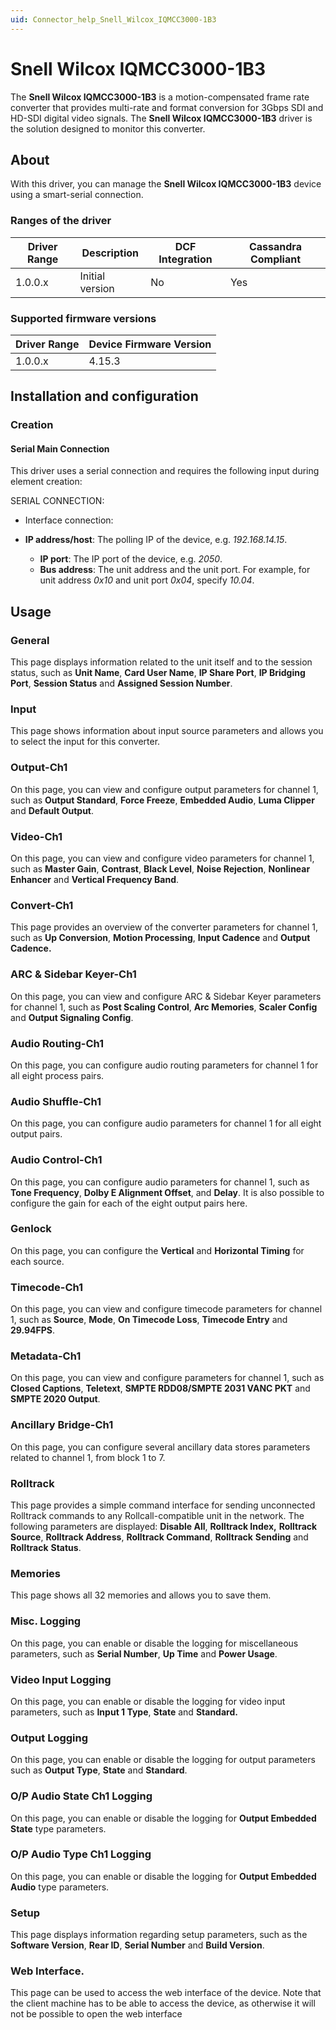 ```yaml
---
uid: Connector_help_Snell_Wilcox_IQMCC3000-1B3
---
```


# Snell Wilcox IQMCC3000-1B3

The **Snell Wilcox IQMCC3000-1B3** is a motion-compensated frame rate converter that provides multi-rate and format conversion for 3Gbps SDI and HD-SDI digital video signals. The **Snell Wilcox IQMCC3000-1B3** driver is the solution designed to monitor this converter.

## About

With this driver, you can manage the **Snell Wilcox IQMCC3000-1B3** device using a smart-serial connection.

### Ranges of the driver

| **Driver Range** | **Description** | **DCF Integration** | **Cassandra Compliant** |
|------------------|-----------------|---------------------|-------------------------|
| 1.0.0.x          | Initial version | No                  | Yes                     |

### Supported firmware versions

| **Driver Range** | **Device Firmware Version** |
|------------------|-----------------------------|
| 1.0.0.x          | 4.15.3                      |

## Installation and configuration

### Creation

#### Serial Main Connection

This driver uses a serial connection and requires the following input during element creation:

SERIAL CONNECTION:

- Interface connection:

- **IP address/host**: The polling IP of the device, e.g. *192.168.14.15*.
  - **IP port**: The IP port of the device, e.g. *2050*.
  - **Bus address**: The unit address and the unit port. For example, for unit address *0x10* and unit port *0x04*, specify *10.04*.

## Usage

### General

This page displays information related to the unit itself and to the session status, such as **Unit Name**, **Card User Name**, **IP Share Port**, **IP Bridging Port**, **Session Status** and **Assigned Session Number**.

### Input

This page shows information about input source parameters and allows you to select the input for this converter.

### Output-Ch1

On this page, you can view and configure output parameters for channel 1, such as **Output Standard**, **Force Freeze**, **Embedded Audio**, **Luma Clipper** and **Default Output**.

### Video-Ch1

On this page, you can view and configure video parameters for channel 1, such as **Master Gain**, **Contrast**, **Black Level**, **Noise Rejection**, **Nonlinear Enhancer** and **Vertical Frequency Band**.

### Convert-Ch1

This page provides an overview of the converter parameters for channel 1, such as **Up Conversion**, **Motion Processing**, **Input Cadence** and **Output Cadence.**

### ARC & Sidebar Keyer-Ch1

On this page, you can view and configure ARC & Sidebar Keyer parameters for channel 1, such as **Post Scaling Control**, **Arc Memories**, **Scaler Config** and **Output Signaling Config**.

### Audio Routing-Ch1

On this page, you can configure audio routing parameters for channel 1 for all eight process pairs.

### Audio Shuffle-Ch1

On this page, you can configure audio parameters for channel 1 for all eight output pairs.

### Audio Control-Ch1

On this page, you can configure audio parameters for channel 1, such as **Tone Frequency**, **Dolby E Alignment Offset**, and **Delay**. It is also possible to configure the gain for each of the eight output pairs here.

### Genlock

On this page, you can configure the **Vertical** and **Horizontal Timing** for each source.

### Timecode-Ch1

On this page, you can view and configure timecode parameters for channel 1, such as **Source**, **Mode**, **On Timecode Loss**, **Timecode Entry** and **29.94FPS**.

### Metadata-Ch1

On this page, you can view and configure parameters for channel 1, such as **Closed Captions**, **Teletext**, **SMPTE RDD08/SMPTE 2031 VANC PKT** and **SMPTE 2020 Output**.

### Ancillary Bridge-Ch1

On this page, you can configure several ancillary data stores parameters related to channel 1, from block 1 to 7.

### Rolltrack

This page provides a simple command interface for sending unconnected Rolltrack commands to any Rollcall-compatible unit in the network. The following parameters are displayed: **Disable All**, **Rolltrack Index,** **Rolltrack Source**, **Rolltrack Address**, **Rolltrack Command**, **Rolltrack** **Sending** and **Rolltrack** **Status**.

### Memories

This page shows all 32 memories and allows you to save them.

### Misc. Logging

On this page, you can enable or disable the logging for miscellaneous parameters, such as **Serial Number**, **Up Time** and **Power Usage**.

### Video Input Logging

On this page, you can enable or disable the logging for video input parameters, such as **Input 1 Type**, **State** and **Standard.**

### Output Logging

On this page, you can enable or disable the logging for output parameters such as **Output Type**, **State** and **Standard**.

### O/P Audio State Ch1 Logging

On this page, you can enable or disable the logging for **Output Embedded State** type parameters.

### O/P Audio Type Ch1 Logging

On this page, you can enable or disable the logging for **Output Embedded Audio** type parameters.

### Setup

This page displays information regarding setup parameters, such as the **Software Version**, **Rear ID**, **Serial Number** and **Build Version**.

### Web Interface.

This page can be used to access the web interface of the device. Note that the client machine has to be able to access the device, as otherwise it will not be possible to open the web interface
